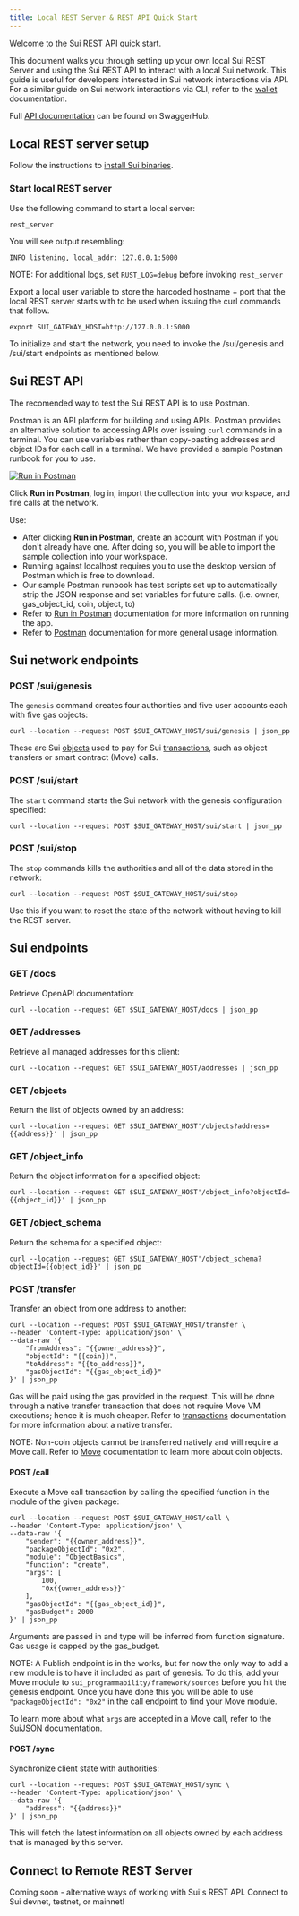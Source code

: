```yaml
---
title: Local REST Server & REST API Quick Start
---
```


Welcome to the Sui REST API quick start. 

This document walks you through setting up your own local Sui REST Server and using the Sui REST API to interact with a local Sui network. This guide is useful for developers interested in Sui network interactions via API. For a similar guide on Sui network interactions via CLI, refer to the [wallet](wallet.md) documentation.  

Full [API documentation](https://app.swaggerhub.com/apis/MystenLabs/sui-api) can
be found on SwaggerHub.

## Local REST server setup

Follow the instructions to [install Sui binaries](install.md).

### Start local REST server

Use the following command to start a local server:
```shell
rest_server
```
You will see output resembling:
```
INFO listening, local_addr: 127.0.0.1:5000
```

NOTE: For additional logs, set `RUST_LOG=debug` before invoking `rest_server`

Export a local user variable to store the harcoded hostname + port that the local REST server starts with to be used when issuing the curl commands that follow.
```shell
export SUI_GATEWAY_HOST=http://127.0.0.1:5000
```

To initialize and start the network, you need to invoke the /sui/genesis and /sui/start endpoints as mentioned below.

## Sui REST API

The recomended way to test the Sui REST API is to use Postman. 

Postman is an API platform for building and using APIs. Postman provides an alternative solution to accessing APIs over issuing `curl` commands in a terminal. You can use variables rather than copy-pasting addresses and object IDs for each call in a terminal. We have provided a sample Postman runbook for you to use.

[![Run in Postman](https://run.pstmn.io/button.svg)](https://app.getpostman.com/run-collection/fcfc1dac0f8073f92734?action=collection%2Fimport)

Click **Run in Postman**, log in, import the collection into your workspace, and fire calls at the network.

Use:
* After clicking **Run in Postman**, create an account with Postman if you don't already have one. After doing so, you will be able to import the sample collection into your workspace.
* Running against localhost requires you to use the desktop version of Postman which is free to download.
* Our sample Postman runbook has test scripts set up to automatically strip the JSON response and set variables for future calls. (i.e. owner, gas_object_id, coin, object, to)
* Refer to [Run in Postman](https://learning.postman.com/docs/publishing-your-api/run-in-postman/introduction-run-button/) documentation for more information on running the app.
* Refer to [Postman](https://learning.postman.com/docs/getting-started/introduction/) documentation for more general usage information.

## Sui network endpoints

### POST /sui/genesis

The `genesis` command creates four authorities and five user accounts
each with five gas objects:

```shell
curl --location --request POST $SUI_GATEWAY_HOST/sui/genesis | json_pp
```
These are Sui [objects](objects.md) used
to pay for Sui [transactions](transactions.md#transaction-metadata),
such as object transfers or smart contract (Move) calls.

### POST /sui/start

The `start` command starts the Sui network with the genesis configuration specified: 

```shell
curl --location --request POST $SUI_GATEWAY_HOST/sui/start | json_pp
```

### POST /sui/stop

The `stop` commands kills the authorities and all of the data stored in the network:

```shell
curl --location --request POST $SUI_GATEWAY_HOST/sui/stop
```
Use this if you want to reset the state of the network without having to kill the 
REST server.

## Sui endpoints

### GET /docs

Retrieve OpenAPI documentation:
```shell
curl --location --request GET $SUI_GATEWAY_HOST/docs | json_pp
```

### GET /addresses

Retrieve all managed addresses for this client:
```shell
curl --location --request GET $SUI_GATEWAY_HOST/addresses | json_pp
```

### GET /objects

Return the list of objects owned by an address:
```shell
curl --location --request GET $SUI_GATEWAY_HOST'/objects?address={{address}}' | json_pp
```

### GET /object_info

Return the object information for a specified object:
```shell
curl --location --request GET $SUI_GATEWAY_HOST'/object_info?objectId={{object_id}}' | json_pp
```

### GET /object_schema

Return the schema for a specified object:
```shell
curl --location --request GET $SUI_GATEWAY_HOST'/object_schema?objectId={{object_id}}' | json_pp
```

### POST /transfer

Transfer an object from one address to another:
```shell
curl --location --request POST $SUI_GATEWAY_HOST/transfer \
--header 'Content-Type: application/json' \
--data-raw '{
    "fromAddress": "{{owner_address}}",
    "objectId": "{{coin}}",
    "toAddress": "{{to_address}}",
    "gasObjectId": "{{gas_object_id}}"
}' | json_pp
```

Gas will be paid using the gas provided in the request. This will be done through
a native transfer transaction that does not require Move VM executions; hence it
is much cheaper. Refer to [transactions](transactions.md#native-transaction)
documentation for more information about a native transfer.

NOTE: Non-coin objects cannot be transferred natively and will require a Move call.
Refer to [Move](move.md#move-structs) documentation to learn more about coin objects.

#### POST /call

Execute a Move call transaction by calling the specified function in the
module of the given package:
```shell
curl --location --request POST $SUI_GATEWAY_HOST/call \
--header 'Content-Type: application/json' \
--data-raw '{
    "sender": "{{owner_address}}",
    "packageObjectId": "0x2",
    "module": "ObjectBasics",
    "function": "create",
    "args": [
        100,
        "0x{{owner_address}}"
    ],
    "gasObjectId": "{{gas_object_id}}",
    "gasBudget": 2000
}' | json_pp
```
Arguments are passed in and type will be inferred from function signature.
Gas usage is capped by the gas_budget.

NOTE: A Publish endpoint is in the works, but for now the only way to add a new module is to have it included as part of genesis. To do this, add your Move module to  `sui_programmability/framework/sources` before you hit the genesis endpoint. Once you have done this you will be able to use `"packageObjectId": "0x2"` in the call endpoint to find your Move module.

To learn more about what `args` are accepted in a Move call, refer to the [SuiJSON](sui-json.md) documentation.

#### POST /sync

Synchronize client state with authorities:
```shell
curl --location --request POST $SUI_GATEWAY_HOST/sync \
--header 'Content-Type: application/json' \
--data-raw '{
    "address": "{{address}}"
}' | json_pp
```
This will fetch the latest information on all objects owned by each address that is managed by this server.

## Connect to Remote REST Server

Coming soon - alternative ways of working with Sui's REST API. Connect to Sui devnet, testnet, or mainnet! 
